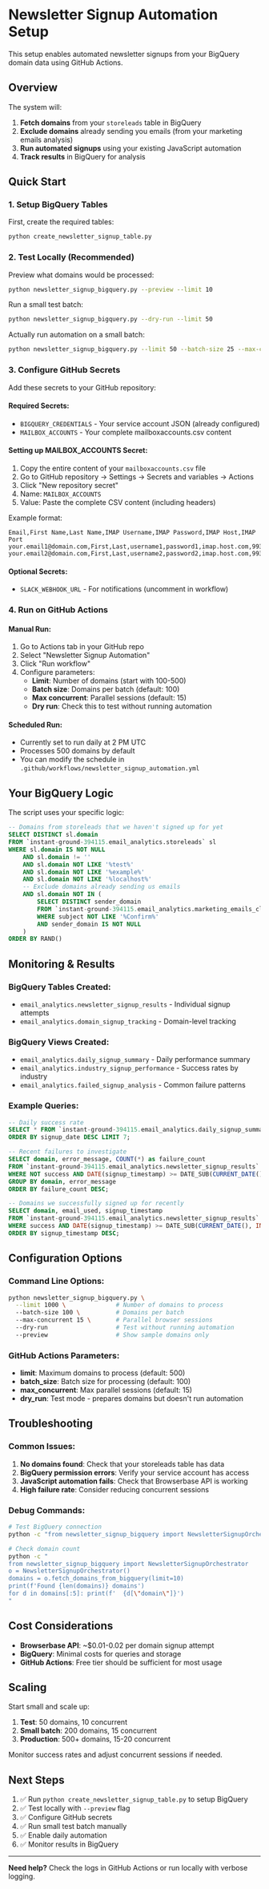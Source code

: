 # Newsletter Signup Automation Setup

This setup enables automated newsletter signups from your BigQuery domain data using GitHub Actions.

## Overview

The system will:
1. **Fetch domains** from your `storeleads` table in BigQuery
2. **Exclude domains** already sending you emails (from your marketing emails analysis)
3. **Run automated signups** using your existing JavaScript automation
4. **Track results** in BigQuery for analysis

## Quick Start

### 1. Setup BigQuery Tables

First, create the required tables:

```bash
python create_newsletter_signup_table.py
```

### 2. Test Locally (Recommended)

Preview what domains would be processed:
```bash
python newsletter_signup_bigquery.py --preview --limit 10
```

Run a small test batch:
```bash
python newsletter_signup_bigquery.py --dry-run --limit 50
```

Actually run automation on a small batch:
```bash
python newsletter_signup_bigquery.py --limit 50 --batch-size 25 --max-concurrent 10
```

### 3. Configure GitHub Secrets

Add these secrets to your GitHub repository:

#### Required Secrets:
- `BIGQUERY_CREDENTIALS` - Your service account JSON (already configured)
- `MAILBOX_ACCOUNTS` - Your complete mailboxaccounts.csv content

#### Setting up MAILBOX_ACCOUNTS Secret:
1. Copy the entire content of your `mailboxaccounts.csv` file
2. Go to GitHub repository → Settings → Secrets and variables → Actions
3. Click "New repository secret"
4. Name: `MAILBOX_ACCOUNTS`
5. Value: Paste the complete CSV content (including headers)

Example format:
```csv
Email,First Name,Last Name,IMAP Username,IMAP Password,IMAP Host,IMAP Port
your.email1@domain.com,First,Last,username1,password1,imap.host.com,993
your.email2@domain.com,First,Last,username2,password2,imap.host.com,993
```

#### Optional Secrets:
- `SLACK_WEBHOOK_URL` - For notifications (uncomment in workflow)

### 4. Run on GitHub Actions

#### Manual Run:
1. Go to Actions tab in your GitHub repo
2. Select "Newsletter Signup Automation"
3. Click "Run workflow"
4. Configure parameters:
   - **Limit**: Number of domains (start with 100-500)
   - **Batch size**: Domains per batch (default: 100)
   - **Max concurrent**: Parallel sessions (default: 15)
   - **Dry run**: Check this to test without running automation

#### Scheduled Run:
- Currently set to run daily at 2 PM UTC
- Processes 500 domains by default
- You can modify the schedule in `.github/workflows/newsletter_signup_automation.yml`

## Your BigQuery Logic

The script uses your specific logic:

```sql
-- Domains from storeleads that we haven't signed up for yet
SELECT DISTINCT sl.domain
FROM `instant-ground-394115.email_analytics.storeleads` sl
WHERE sl.domain IS NOT NULL 
    AND sl.domain != ''
    AND sl.domain NOT LIKE '%test%'
    AND sl.domain NOT LIKE '%example%'
    AND sl.domain NOT LIKE '%localhost%'
    -- Exclude domains already sending us emails
    AND sl.domain NOT IN (
        SELECT DISTINCT sender_domain 
        FROM `instant-ground-394115.email_analytics.marketing_emails_clean_20250612_082945` 
        WHERE subject NOT LIKE '%Confirm%'
        AND sender_domain IS NOT NULL
    )
ORDER BY RAND()
```

## Monitoring & Results

### BigQuery Tables Created:
- `email_analytics.newsletter_signup_results` - Individual signup attempts
- `email_analytics.domain_signup_tracking` - Domain-level tracking

### BigQuery Views Created:
- `email_analytics.daily_signup_summary` - Daily performance summary
- `email_analytics.industry_signup_performance` - Success rates by industry
- `email_analytics.failed_signup_analysis` - Common failure patterns

### Example Queries:

```sql
-- Daily success rate
SELECT * FROM `instant-ground-394115.email_analytics.daily_signup_summary`
ORDER BY signup_date DESC LIMIT 7;

-- Recent failures to investigate
SELECT domain, error_message, COUNT(*) as failure_count
FROM `instant-ground-394115.email_analytics.newsletter_signup_results`
WHERE NOT success AND DATE(signup_timestamp) >= DATE_SUB(CURRENT_DATE(), INTERVAL 7 DAY)
GROUP BY domain, error_message
ORDER BY failure_count DESC;

-- Domains we successfully signed up for recently
SELECT domain, email_used, signup_timestamp
FROM `instant-ground-394115.email_analytics.newsletter_signup_results`
WHERE success AND DATE(signup_timestamp) >= DATE_SUB(CURRENT_DATE(), INTERVAL 7 DAY)
ORDER BY signup_timestamp DESC;
```

## Configuration Options

### Command Line Options:
```bash
python newsletter_signup_bigquery.py \
  --limit 1000 \              # Number of domains to process
  --batch-size 100 \          # Domains per batch
  --max-concurrent 15 \       # Parallel browser sessions
  --dry-run                   # Test without running automation
  --preview                   # Show sample domains only
```

### GitHub Actions Parameters:
- **limit**: Maximum domains to process (default: 500)
- **batch_size**: Batch size for processing (default: 100)
- **max_concurrent**: Max parallel sessions (default: 15)
- **dry_run**: Test mode - prepares domains but doesn't run automation

## Troubleshooting

### Common Issues:

1. **No domains found**: Check that your storeleads table has data
2. **BigQuery permission errors**: Verify your service account has access
3. **JavaScript automation fails**: Check that Browserbase API is working
4. **High failure rate**: Consider reducing concurrent sessions

### Debug Commands:

```bash
# Test BigQuery connection
python -c "from newsletter_signup_bigquery import NewsletterSignupOrchestrator; o = NewsletterSignupOrchestrator(); print('✅ BigQuery connected')"

# Check domain count
python -c "
from newsletter_signup_bigquery import NewsletterSignupOrchestrator
o = NewsletterSignupOrchestrator()
domains = o.fetch_domains_from_bigquery(limit=10)
print(f'Found {len(domains)} domains')
for d in domains[:5]: print(f'  {d[\"domain\"]}')
"
```

## Cost Considerations

- **Browserbase API**: ~$0.01-0.02 per domain signup attempt
- **BigQuery**: Minimal costs for queries and storage
- **GitHub Actions**: Free tier should be sufficient for most usage

## Scaling

Start small and scale up:
1. **Test**: 50 domains, 10 concurrent
2. **Small batch**: 200 domains, 15 concurrent  
3. **Production**: 500+ domains, 15-20 concurrent

Monitor success rates and adjust concurrent sessions if needed.

## Next Steps

1. ✅ Run `python create_newsletter_signup_table.py` to setup BigQuery
2. ✅ Test locally with `--preview` flag
3. ✅ Configure GitHub secrets
4. ✅ Run small test batch manually
5. ✅ Enable daily automation
6. ✅ Monitor results in BigQuery

---

**Need help?** Check the logs in GitHub Actions or run locally with verbose logging. 